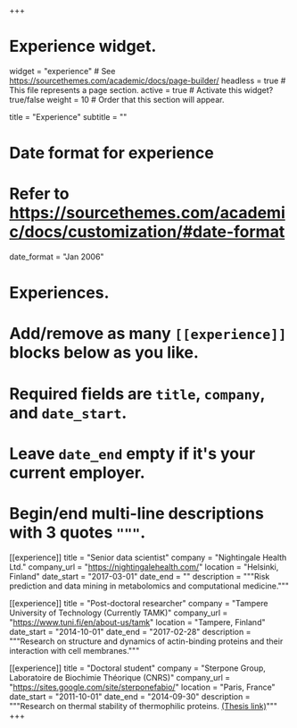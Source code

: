 +++
# Experience widget.
widget = "experience"  # See https://sourcethemes.com/academic/docs/page-builder/
headless = true  # This file represents a page section.
active = true  # Activate this widget? true/false
weight = 10  # Order that this section will appear.

title = "Experience"
subtitle = ""

# Date format for experience
#   Refer to https://sourcethemes.com/academic/docs/customization/#date-format
date_format = "Jan 2006"

# Experiences.
#   Add/remove as many `[[experience]]` blocks below as you like.
#   Required fields are `title`, `company`, and `date_start`.
#   Leave `date_end` empty if it's your current employer.
#   Begin/end multi-line descriptions with 3 quotes `"""`.
[[experience]]
  title = "Senior data scientist"
  company = "Nightingale Health Ltd."
  company_url = "https://nightingalehealth.com/"
  location = "Helsinki, Finland"
  date_start = "2017-03-01"
  date_end = ""
  description = """Risk prediction and data mining in metabolomics and computational medicine."""

[[experience]]
  title = "Post-doctoral researcher"
  company = "Tampere University of Technology (Currently TAMK)"
  company_url = "https://www.tuni.fi/en/about-us/tamk"
  location = "Tampere, Finland"
  date_start = "2014-10-01"
  date_end = "2017-02-28"
  description = """Research on structure and dynamics of actin-binding proteins and their interaction with cell membranes."""
  
[[experience]]
  title = "Doctoral student"
  company = "Sterpone Group, Laboratoire de Biochimie Théorique (CNRS)"
  company_url = "https://sites.google.com/site/sterponefabio/"
  location = "Paris, France"
  date_start = "2011-10-01"
  date_end = "2014-09-30"
  description = """Research on thermal stability of thermophilic proteins. [(Thesis link)](https://drive.google.com/file/d/0B12DgiTeqEVfTUxMc05QbjRZaGc/view)"""
+++

